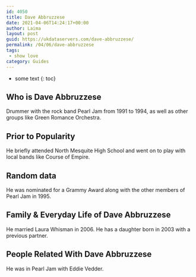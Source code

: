 ```yaml
---
id: 4050
title: Dave Abbruzzese
date: 2021-04-06T14:24:17+00:00
author: Laima
layout: post
guid: https://ukdataservers.com/dave-abbruzzese/
permalink: /04/06/dave-abbruzzese
tags:
 - show love
category: Guides
---
```


* some text
{: toc}


## Who is Dave Abbruzzese
                  
                  
                  
Drummer with the rock band Pearl Jam from 1991 to 1994, as well as other groups like Green Romance Orchestra.
                  
              
            
              
            
                
                
                
## Prior to Popularity
                  
                  
                  
He briefly attended North Mesquite High School and went on to play with local bands like Course of Empire.
                  
              
            
              
            
                
                
                
## Random data
                  
                  
                  
He was nominated for a Grammy Award along with the other members of Pearl Jam in 1995.
                  
              
            
              
            
                
                
                
## Family & Everyday Life of Dave Abbruzzese
                  
                  
                  
He married Laura Whisman in 2006. He has a daughter born in 2003 with a previous partner.
                  
              
            
              
            
                
                
                
## People Related With Dave Abbruzzese
                  
                  
                  
He was in Pearl Jam with Eddie Vedder.
                  
              
            
              
            
                
              
            
              
              
            
            
              
            
          
          
          